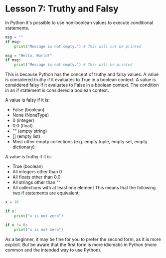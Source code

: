 # Lesson 7: Truthy and Falsy

In Python it's possible to use non-boolean values to execute conditional statements.

```python
msg = ""
if msg:
    print("Message is not empty.") # This will not be printed

msg = "Hello, World!"
if msg:
    print("Message is not empty.") # This will be printed
```

This is because Python has the concept of truthy and falsy values. A value is considered truthy if it evaluates to True in a boolean context. A value is considered falsy if it evaluates to False in a boolean context. The condition in an if statement is considered a boolean context.

A value is falsy if it is:

- False (boolean)
- None (NoneType)
- 0 (integer)
- 0.0 (float)
- "" (empty string)
- [] (empty list)
- Most other empty collections (e.g. empty tuple, empty set, empty dictionary)

A value is truthy if it is:

- True (boolean)
- All integers other than 0
- All floats other than 0.0
- All strings other than ""
- All collections with at least one element
This means that the following two if statements are equivalent:

```python
x = 10

if x:
    print("x is not zero")

if x != 0:
    print("x is not zero")

```

As a beginner, it may be fine for you to prefer the second form, as it is more explicit. But be aware that the first form is more idiomatic in Python (more common and the intended way to use Python).